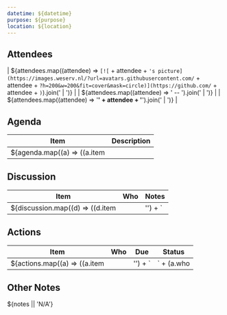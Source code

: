 ```yaml
---
datetime: ${datetime}
purpose: ${purpose}
location: ${location}
---
```



## Attendees

| ${attendees.map((attendee) => `[![` + attendee + `'s picture](https://images.weserv.nl/?url=avatars.githubusercontent.com/` + attendee + `?h=200&w=200&fit=cover&mask=circle)](https://github.com/` + attendee + `)`).join(' | ')} |
| ${attendees.map((attendee) => ' -- ').join(' | ')} |
| ${attendees.map((attendee) => '**' + attendee + '**').join(' | ')} |


## Agenda

| Item | Description |
| ---- | ----------- |
| ${agenda.map((a) => ((a.item||'') + ` | ` + (a.description||[]).map((d) => `• ` + d).join(`<br />`))).join(` |newlineChar| `)} |


## Discussion

| Item | Who | Notes |
| ---- | --- | ----- |
| ${discussion.map((d) => ((d.item||'') + ` | ` + (d.who||'') + ` | ` + (d.notes||''))).join(` |newlineChar| `)} |


## Actions

| Item | Who | Due | Status |
| ---- | --- | --- | ------ |
| ${actions.map((a) => ((a.item||'') + ` | ` + (a.who||'') + ` | ` + (a.due||'') + ` | ` + (a.done ? '✔️' : a.done === false ? '❌' : '⚠️'))).join(` |newlineChar| `)} |


## Other Notes

${notes || 'N/A'}
